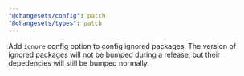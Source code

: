 ```yaml
---
"@changesets/config": patch
"@changesets/types": patch
---
```


Add `ignore` config option to config ignored packages. The version of ignored packages will not be bumped during a release, but their depedencies will still be bumped normally. 
